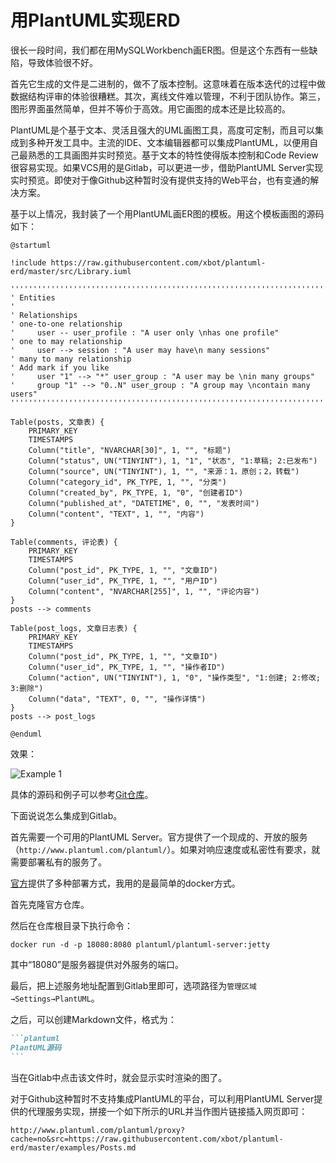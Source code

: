 # 用PlantUML实现ERD


很长一段时间，我们都在用MySQLWorkbench画ER图。但是这个东西有一些缺陷，导致体验很不好。

首先它生成的文件是二进制的，做不了版本控制。这意味着在版本迭代的过程中做数据结构评审的体验很糟糕。其次，离线文件难以管理，不利于团队协作。第三，图形界面虽然简单，但并不等价于高效。用它画图的成本还是比较高的。

PlantUML是个基于文本、灵活且强大的UML画图工具，高度可定制，而且可以集成到多种开发工具中。主流的IDE、文本编辑器都可以集成PlantUML，以便用自己最熟悉的工具画图并实时预览。基于文本的特性使得版本控制和Code Review很容易实现。如果VCS用的是Gitlab，可以更进一步，借助PlantUML Server实现实时预览。即使对于像Github这种暂时没有提供支持的Web平台，也有变通的解决方案。

<!--more-->

基于以上情况，我封装了一个用PlantUML画ER图的模板。用这个模板画图的源码如下：

```plantuml
@startuml

!include https://raw.githubusercontent.com/xbot/plantuml-erd/master/src/Library.iuml

''''''''''''''''''''''''''''''''''''''''''''''''''''''''''''''''''''''
' Entities
'
' Relationships
' one-to-one relationship
'     user -- user_profile : "A user only \nhas one profile"
' one to may relationship
'     user --> session : "A user may have\n many sessions"
' many to many relationship
' Add mark if you like
'     user "1" --> "*" user_group : "A user may be \nin many groups"
'     group "1" --> "0..N" user_group : "A group may \ncontain many users"
''''''''''''''''''''''''''''''''''''''''''''''''''''''''''''''''''''''

Table(posts, 文章表) {
    PRIMARY_KEY
    TIMESTAMPS
    Column("title", "NVARCHAR[30]", 1, "", "标题")
    Column("status", UN("TINYINT"), 1, "1", "状态", "1:草稿; 2:已发布")
    Column("source", UN("TINYINT"), 1, "", "来源：1，原创；2，转载")
    Column("category_id", PK_TYPE, 1, "", "分类")
    Column("created_by", PK_TYPE, 1, "0", "创建者ID")
    Column("published_at", "DATETIME", 0, "", "发表时间")
    Column("content", "TEXT", 1, "", "内容")
}

Table(comments, 评论表) {
    PRIMARY_KEY
    TIMESTAMPS
    Column("post_id", PK_TYPE, 1, "", "文章ID")
    Column("user_id", PK_TYPE, 1, "", "用户ID")
    Column("content", "NVARCHAR[255]", 1, "", "评论内容")
}
posts --> comments

Table(post_logs, 文章日志表) {
    PRIMARY_KEY
    TIMESTAMPS
    Column("post_id", PK_TYPE, 1, "", "文章ID")
    Column("user_id", PK_TYPE, 1, "", "操作者ID")
    Column("action", UN("TINYINT"), 1, "0", "操作类型", "1:创建; 2:修改; 3:删除")
    Column("data", "TEXT", 0, "", "操作详情")
}
posts --> post_logs

@enduml
```

效果：

![Example 1](http://www.plantuml.com/plantuml/proxy?cache=no&src=https://raw.githubusercontent.com/xbot/plantuml-erd/master/examples/Posts.md)

具体的源码和例子可以参考[Git仓库](https://github.com/xbot/plantuml-erd)。

下面说说怎么集成到Gitlab。

首先需要一个可用的PlantUML Server。官方提供了一个现成的、开放的服务（`http://www.plantuml.com/plantuml/`）。如果对响应速度或私密性有要求，就需要部署私有的服务了。

[官方](https://github.com/plantuml/plantuml-server)提供了多种部署方式，我用的是最简单的docker方式。

首先克隆官方仓库。

然后在仓库根目录下执行命令：

```shell
docker run -d -p 18080:8080 plantuml/plantuml-server:jetty
```

其中“18080”是服务器提供对外服务的端口。

最后，把上述服务地址配置到Gitlab里即可，选项路径为`管理区域→Settings→PlantUML`。

之后，可以创建Markdown文件，格式为：

~~~markdown
```plantuml
PlantUML源码
```
~~~

当在Gitlab中点击该文件时，就会显示实时渲染的图了。

对于Github这种暂时不支持集成PlantUML的平台，可以利用PlantUML Server提供的代理服务实现，拼接一个如下所示的URL并当作图片链接插入网页即可：

```
http://www.plantuml.com/plantuml/proxy?cache=no&src=https://raw.githubusercontent.com/xbot/plantuml-erd/master/examples/Posts.md
```


